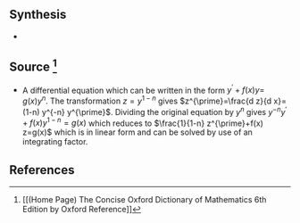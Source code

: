 ## Synthesis
- 
## Source [^1]
- A differential equation which can be written in the form $y^{\prime}+f(x) y=$ $g(x) y^{n}$. The transformation $z=y^{1-n}$ gives $z^{\prime}=\frac{d z}{d x}=(1-n) y^{-n} y^{\prime}$. Dividing the original equation by $y^{n}$ gives $y^{-n} y^{\prime}+f(x) y^{1-n}=g(x)$ which reduces to $\frac{1}{1-n} z^{\prime}+f(x) z=g(x)$ which is in linear form and can be solved by use of an integrating factor.
## References

[^1]: [[(Home Page) The Concise Oxford Dictionary of Mathematics 6th Edition by Oxford Reference]]